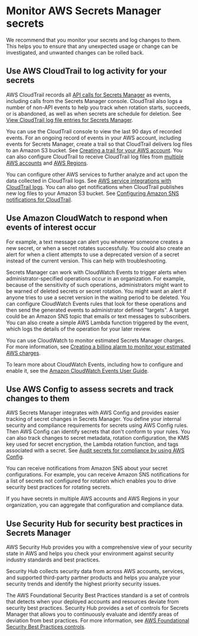 # Monitor AWS Secrets Manager secrets<a name="monitoring"></a>

We recommend that you monitor your secrets and log changes to them\. This helps you to ensure that any unexpected usage or change can be investigated, and unwanted changes can be rolled back\. 

## Use AWS CloudTrail to log activity for your secrets<a name="monitoring_CTlong"></a>

AWS CloudTrail records all [API calls for Secrets Manager](https://docs.aws.amazon.com/secretsmanager/latest/apireference/API_Operations.html) as events, including calls from the Secrets Manager console\. CloudTrail also logs a number of non\-API events to help you track when rotation starts, succeeds, or is abandoned, as well as when secrets are schedule for deletion\. See [View CloudTrail log file entries for Secrets Manager](retrieve-ct-entries.md)\.

You can use the CloudTrail console to view the last 90 days of recorded events\. For an ongoing record of events in your AWS account, including events for Secrets Manager, create a trail so that CloudTrail delivers log files to an Amazon S3 bucket\. See [Creating a trail for your AWS account](https://docs.aws.amazon.com/awscloudtrail/latest/userguide/cloudtrail-create-and-update-a-trail.html)\. You can also configure CloudTrail to receive CloudTrail log files from [multiple AWS accounts](https://docs.aws.amazon.com/awscloudtrail/latest/userguide/cloudtrail-receive-logs-from-multiple-accounts.html) and [ AWS Regions](https://docs.aws.amazon.com/awscloudtrail/latest/userguide/receive-cloudtrail-log-files-from-multiple-regions.html)\.

You can configure other AWS services to further analyze and act upon the data collected in CloudTrail logs\. See [AWS service integrations with CloudTrail logs](https://docs.aws.amazon.com/awscloudtrail/latest/userguide/cloudtrail-aws-service-specific-topics.html#cloudtrail-aws-service-specific-topics-integrations)\. You can also get notifications when CloudTrail publishes new log files to your Amazon S3 bucket\. See [Configuring Amazon SNS notifications for CloudTrail](https://docs.aws.amazon.com/awscloudtrail/latest/userguide/getting_notifications_top_level.html)\.

## Use Amazon CloudWatch to respond when events of interest occur<a name="monitoring_CWlong"></a>

For example, a text message can alert you whenever someone creates a new secret, or when a secret rotates successfully\. You could also create an alert for when a client attempts to use a deprecated version of a secret instead of the current version\. This can help with troubleshooting\.

Secrets Manager can work with CloudWatch Events to trigger alerts when administrator\-specified operations occur in an organization\. For example, because of the sensitivity of such operations, administrators might want to be warned of deleted secrets or secret rotation\. You might want an alert if anyone tries to use a secret version in the waiting period to be deleted\. You can configure CloudWatch Events rules that look for these operations and then send the generated events to administrator defined "targets"\. A target could be an Amazon SNS topic that emails or text messages to subscribers\. You can also create a simple AWS Lambda function triggered by the event, which logs the details of the operation for your later review\.

You can use CloudWatch to monitor estimated Secrets Manager charges\. For more information, see [Creating a billing alarm to monitor your estimated AWS charges](https://docs.aws.amazon.com/AmazonCloudWatch/latest/monitoring/monitor_estimated_charges_with_cloudwatch.html)\.

To learn more about CloudWatch Events, including how to configure and enable it, see the [Amazon CloudWatch Events User Guide](https://docs.aws.amazon.com/AmazonCloudWatch/latest/events/)\.

## Use AWS Config to assess secrets and track changes to them<a name="monitoring_CClong"></a>

AWS Secrets Manager integrates with AWS Config and provides easier tracking of secret changes in Secrets Manager\. You define your internal security and compliance requirements for secrets using AWS Config rules\. Then AWS Config can identify secrets that don't conform to your rules\. You can also track changes to secret metadata, rotation configuration, the KMS key used for secret encryption, the Lambda rotation function, and tags associated with a secret\. See [Audit secrets for compliance by using AWS Config](configuring-awsconfig-rules.md)\.

You can receive notifications from Amazon SNS about your secret configurations\. For example, you can receive Amazon SNS notifications for a list of secrets not configured for rotation which enables you to drive security best practices for rotating secrets\.

If you have secrets in multiple AWS accounts and AWS Regions in your organization, you can aggregate that configuration and compliance data\. 

## Use Security Hub for security best practices in Secrets Manager<a name="integrating-securityhub"></a>

AWS Security Hub provides you with a comprehensive view of your security state in AWS and helps you check your environment against security industry standards and best practices\.

Security Hub collects security data from across AWS accounts, services, and supported third\-party partner products and helps you analyze your security trends and identify the highest priority security issues\. 

The AWS Foundational Security Best Practices standard is a set of controls that detects when your deployed accounts and resources deviate from security best practices\. Security Hub provides a set of controls for Secrets Manager that allows you to continuously evaluate and identify areas of deviation from best practices\. For more information, see [AWS Foundational Security Best Practices controls](https://docs.aws.amazon.com/securityhub/latest/userguide/securityhub-standards-fsbp-controls.html#fsbp-secretsmanager-1)\.